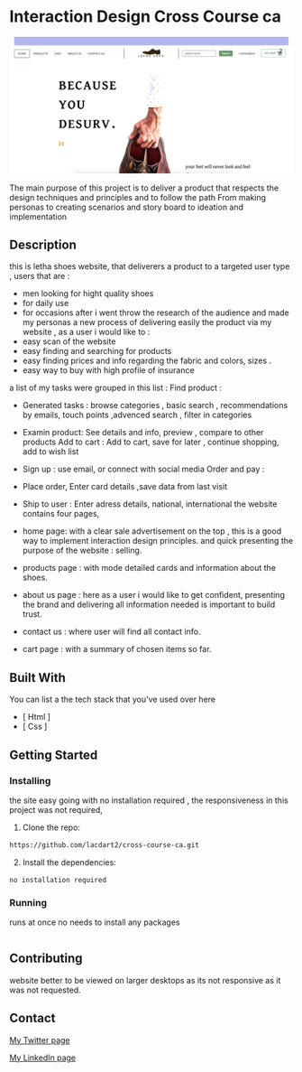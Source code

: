# Interaction Design Cross Course ca

![](images/interaction-design-homepage-screenshot.png)

The main purpose of this project is to deliver a product that respects the design techniques and principles and to follow the path
From making personas to creating scenarios and story board to ideation and implementation

## Description

this is letha shoes website, that deliverers a product to a targeted user type , users that are :

- men looking for hight quality shoes
- for daily use
- for occasions
  after i went throw the research of the audience and made my personas
  a new process of delivering easily the product via my website ,
  as a user i would like to :
- easy scan of the website
- easy finding and searching for products
- easy finding prices and info regarding the fabric and colors, sizes .
- easy way to buy with high profile of insurance

a list of my tasks were grouped in this list :
Find product :

- Generated tasks : browse categories , basic search , recommendations by emails, touch points ,advenced search , filter in categories
- Examin product:
  See details and info, preview , compare to other products Add to cart :
  Add to cart, save for later , continue shopping, add to wish list
- Sign up :
  use email, or connect with social media
  Order and pay :
- Place order, Enter card details ,save data from last visit
- Ship to user :
  Enter adress details, national, international
  the website contains four pages,

- home page: with a clear sale advertisement on the top , this is a good way to implement interaction design principles. and quick presenting the purpose of the website : selling.
- products page : with mode detailed cards and information about the shoes.
- about us page : here as a user i would like to get confident, presenting the brand and delivering all information needed is important to build trust.
- contact us : where user will find all contact info.
- cart page : with a summary of chosen items so far.

## Built With

You can list a the tech stack that you've used over here

- [ Html ]
- [ Css ]

## Getting Started

### Installing

the site easy going with no installation required , the responsiveness in this project was not required,

1. Clone the repo:

```bash
https://github.com/lacdart2/cross-course-ca.git
```

2. Install the dependencies:

```
no installation required
```

### Running

runs at once no needs to install any packages

```bash

```

## Contributing

website better to be viewed on larger desktops as its not responsive as it was not requested.

## Contact

[My Twitter page](https://twitter.com/LakhdarKader)

[My LinkedIn page](https://www.linkedin.com/in/lakhdar-hafsi-24b31060/)
